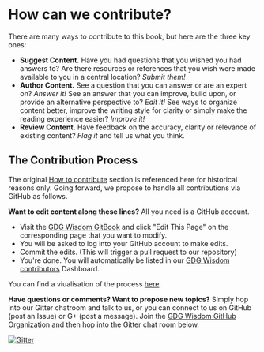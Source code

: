 # How can we contribute?

There are many ways to contribute to this book, but here are the three key ones:
* **Suggest Content.** Have you had questions that you wished you had answers to? Are there resources or references that you wish were made available to you in a central location? _Submit them!_
* **Author Content.** See a question that you can answer or are an expert on? _Answer it!_ See an answer that you can improve, build upon, or provide an alternative perspective to? _Edit it!_ See ways to organize content better, improve the writing style for clarity or simply make the reading experience easier? _Improve it!_
* **Review Content.** Have feedback on the accuracy, clarity or relevance of existing content? _Flag it_ and tell us what you think.

## The Contribution Process
The original [How to contribute](https://sites.google.com/site/gdgwisdom/home) section is referenced here for historical reasons only. Going forward, we propose to handle all contributions via GitHub as follows.

**Want to edit content along these lines?** All you need is a GitHub account.

* Visit the [GDG Wisdom GitBook](http://gdg-wisdom.gitbooks.io/gdg-wisdom-2015/content/) and click "Edit This Page" on the corresponding page that you want to modify.
* You will be asked to log into your GitHub account to make edits.
* Commit the edits. (This will trigger a pull request to our repository)
* You're done. You will automatically be listed in our [GDG Wisdom contributors](https://github.com/gdg-wisdom/wisdom-2015/graphs/contributors) Dashboard.

You can find a viualisation of the process [here](https://www.lucidchart.com/documents/view/beb82d5c-7651-4f20-8e4b-27af0adbf488).

**Have questions or comments? Want to propose new topics?**
Simply hop into our Gitter chatroom and talk to us, or you can connect to us on GitHub (post an Issue) or G+ (post a message). Join the [GDG Wisdom GitHub](https://github.com/gdg-wisdom) Organization and then hop into the Gitter chat room below.

[![Gitter](https://badges.gitter.im/Join%20Chat.svg)](https://gitter.im/gdg-wisdom?utm_source=badge&utm_medium=badge&utm_campaign=pr-badge&utm_content=badge)
